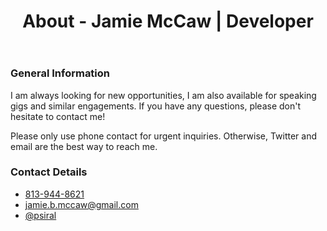 ﻿---
layout: default
title: About - Jamie McCaw | Developer
---
<section id="primary">
<h3>General Information</h3>
<p>I am always looking for new opportunities, I am also available for speaking gigs and similar engagements. If you have any questions, please don't hesitate to contact me!</p>
<p>Please only use phone contact for urgent inquiries. Otherwise, Twitter and email are the best way to reach me.</p>
</section>
<section id="secondary">
<h3>Contact Details</h3>
<ul class="contact-info">
    <li class="phone"><a href="tel:813-944-8621">813-944-8621</a></li>
    <li class="mail"><a href="mailto:jamie.b.mccaw@gmail.com">jamie.b.mccaw@gmail.com</a></li>
    <li class="twitter"><a href="http://twitter.com/intent/tweet?screen_name=psiral">@psiral</a></li>
</ul>
</section>

